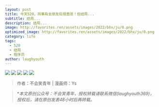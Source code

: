 ```yaml
---
layout: post
title: 今天520，同事有女朋友后很嚣张！但结局...
subtitle: 结局...
description: 结局...
image: http://favorites.ren/assets/images/2022/bhx/ju/0.png
optimized_image: http://favorites.ren/assets/images/2022/bhx/ju/0.png
category: life
tags:
  - 520
  - 结局
  - 程序员
author: laughyouth
---
```


![](http://favorites.ren/assets/images/2022/bhx/ju/640.jpeg)
![](http://favorites.ren/assets/images/2022/bhx/ju/640-1.jpeg)
![](http://favorites.ren/assets/images/2022/bhx/ju/640-2.jpeg)
![](http://favorites.ren/assets/images/2022/bhx/ju/640-3.jpeg)
![](http://favorites.ren/assets/images/2022/bhx/ju/640-4.jpeg)




>作者：不会笑青年 | 漫画师：Ys

>**本文原创公众号：不会笑青年，授权转载请联系微信(laughyouth369)，授权后，请在原创发表48小时后再转载。*